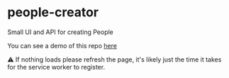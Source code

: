 # people-creator
Small UI and API for creating People

You can see a demo of this repo [here](https://seank1191.github.io/)

:warning: If nothing loads please refresh the page, it's likely just the time it takes for the service worker to register.